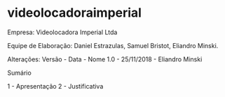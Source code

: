 # videolocadoraimperial

Empresa: Videolocadora Imperial Ltda

Equipe de Elaboração: Daniel Estrazulas, Samuel Bristot, Eliandro Minski.

Alterações:
Versão - Data - Nome
1.0 - 25/11/2018 - Eliandro Minski

Sumário

1 - Apresentação
2 - Justificativa
